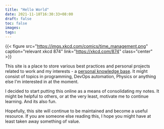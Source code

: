 ```yaml
---
title: "Hello World"
date: 2021-11-18T16:30:33+08:00
draft: false
toc: false
images:
tags:
---
```


{{< figure src="https://imgs.xkcd.com/comics/time_management.png" caption="relevant xkcd 874" link="https://xkcd.com/874" class="center" >}}

This site is a place to store various best practices and personal projects
related to work and my interests - a [personal knowledge
base](https://scholar.colorado.edu/concern/reports/t722h9830). It might consist
of topics in programming, DevOps automation, Physics or anything else I'm
interested in at the moment.

<!--more-->

I decided to start putting this online as a means of consolidating my notes. It
might be helpful to others, or at the very least, motivate me to continue
learning. And its also fun.

Hopefully, this site will continue to be maintained and become a useful
resource. If you are someone else reading this, I hope you might have at least
taken away something of value.
